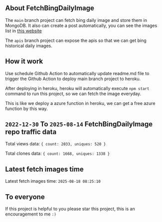 ## About FetchBingDailyImage

The `main` branch project can fetch bing daily image and store them in MongoDB.
It also can create a post automatically, you can see the images list in [this website](https://oursalbum.netlify.app)

The `apis` branch project can expose the apis so that we can get bing historical daily images.

## How it work

Use schedule Github Action to automatically update readme.md file to trigger the Github Action to deploy main branch project to heroku.

After deploying in heroku, heroku will automatically execute `npm start` command to run this project, so we can fetch the image everyday.

This is like we deploy a azure function in heroku, we can get a free azure function by this way.

## `2022-12-30` To `2025-08-14` FetchBingDailyImage repo traffic data

Total views data: `{ count: 2033, uniques: 520 }`

Total clones data: `{ count: 1668, uniques: 1338 }`

## Latest fetch images time

Latest fetch images time: `2025-08-18 08:25:10`

## To everyone

If this project is helpful to you please star this project, this is an encouragement to me `:)`



